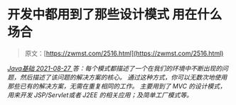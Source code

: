 <!--yml
category: 未分类
date: 0001-01-01 00:00:00
-->

# 开发中都用到了那些设计模式 用在什么场合

> 原文：[https://zwmst.com/2516.html](https://zwmst.com/2516.html)

   [ *Java基础* ](https://zwmst.com/java%e5%9f%ba%e7%a1%80)*[ <time datetime="2021-08-27T09:33:17+08:00"> 2021-08-27 </time> ](https://zwmst.com/2516.html)  答：每个模式都描述了一个在我们的环境中不断出现的问题，然后描述了该问题的解决方案的核心。
通过这种方式，你可以无数次地使用那些已有的解决方案，无需在重复相同的工作。
主要用到了 MVC 的设计模式，用来开发 JSP/Servlet或者 J2EE 的相关应用；及简单工厂模式等。*